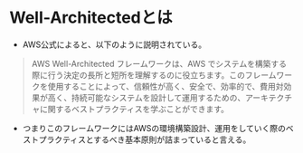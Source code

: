 # Well-Architectedとは

- AWS公式によると、以下のように説明されている。
> AWS Well-Architected フレームワークは、AWS でシステムを構築する際に行う決定の長所と短所を理解するのに役立ちます。このフレームワークを使用することによって、信頼性が高く、安全で、効率的で、費用対効果が高く、持続可能なシステムを設計して運用するための、アーキテクチャに関するベストプラクティスを学ぶことができます。
- つまりこのフレームワークにはAWSの環境構築設計、運用をしていく際のベストプラクティスとするべき基本原則が詰まっていると言える。
